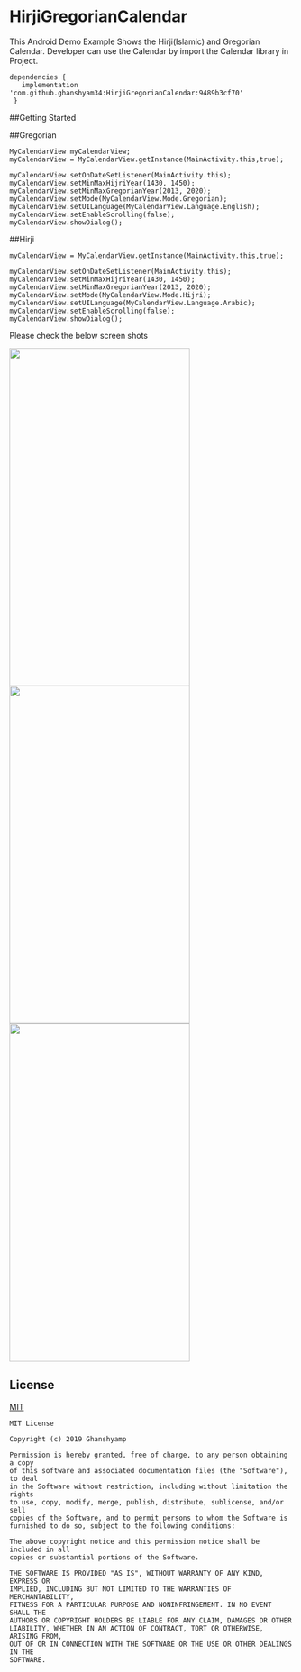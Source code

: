 # HirjiGregorianCalendar
This Android Demo Example Shows  the  Hirji(Islamic) and Gregorian Calendar. Developer can use the Calendar by import the Calendar library in Project.

```
dependencies {
   implementation 'com.github.ghanshyam34:HirjiGregorianCalendar:9489b3cf70'
 }
```

##Getting Started


##Gregorian
```
MyCalendarView myCalendarView;
myCalendarView = MyCalendarView.getInstance(MainActivity.this,true);

myCalendarView.setOnDateSetListener(MainActivity.this);
myCalendarView.setMinMaxHijriYear(1430, 1450);
myCalendarView.setMinMaxGregorianYear(2013, 2020);
myCalendarView.setMode(MyCalendarView.Mode.Gregorian);
myCalendarView.setUILanguage(MyCalendarView.Language.English);
myCalendarView.setEnableScrolling(false);
myCalendarView.showDialog();
```

##Hirji
```
myCalendarView = MyCalendarView.getInstance(MainActivity.this,true);

myCalendarView.setOnDateSetListener(MainActivity.this);
myCalendarView.setMinMaxHijriYear(1430, 1450);
myCalendarView.setMinMaxGregorianYear(2013, 2020);
myCalendarView.setMode(MyCalendarView.Mode.Hijri);
myCalendarView.setUILanguage(MyCalendarView.Language.Arabic);
myCalendarView.setEnableScrolling(false);
myCalendarView.showDialog();
```


Please check the below screen shots 


<img src="https://user-images.githubusercontent.com/13448460/28629052-f148410e-7243-11e7-940f-cf42e578a7ca.png" data-canonical-src="https://user-images.githubusercontent.com/13448460/28629052-f148410e-7243-11e7-940f-cf42e578a7ca.png" width="320" height="600" />

<img src="https://user-images.githubusercontent.com/13448460/28629086-0335d552-7244-11e7-9ec0-0919b6dea491.png" data-canonical-src="https://user-images.githubusercontent.com/13448460/28629086-0335d552-7244-11e7-9ec0-0919b6dea491.png" width="320" height="600" />

<img src="https://user-images.githubusercontent.com/13448460/28629127-284f6cf4-7244-11e7-9d4a-cc2bf87ed2f0.png" data-canonical-src="https://user-images.githubusercontent.com/13448460/28629127-284f6cf4-7244-11e7-9d4a-cc2bf87ed2f0.png" width="320" height="600" />



## License
[MIT](https://github.com/ghanshyam34/HirjiGregorianCalendar/blob/master/LICENSE)
```
MIT License

Copyright (c) 2019 Ghanshyamp

Permission is hereby granted, free of charge, to any person obtaining a copy
of this software and associated documentation files (the "Software"), to deal
in the Software without restriction, including without limitation the rights
to use, copy, modify, merge, publish, distribute, sublicense, and/or sell
copies of the Software, and to permit persons to whom the Software is
furnished to do so, subject to the following conditions:

The above copyright notice and this permission notice shall be included in all
copies or substantial portions of the Software.

THE SOFTWARE IS PROVIDED "AS IS", WITHOUT WARRANTY OF ANY KIND, EXPRESS OR
IMPLIED, INCLUDING BUT NOT LIMITED TO THE WARRANTIES OF MERCHANTABILITY,
FITNESS FOR A PARTICULAR PURPOSE AND NONINFRINGEMENT. IN NO EVENT SHALL THE
AUTHORS OR COPYRIGHT HOLDERS BE LIABLE FOR ANY CLAIM, DAMAGES OR OTHER
LIABILITY, WHETHER IN AN ACTION OF CONTRACT, TORT OR OTHERWISE, ARISING FROM,
OUT OF OR IN CONNECTION WITH THE SOFTWARE OR THE USE OR OTHER DEALINGS IN THE
SOFTWARE.
```
